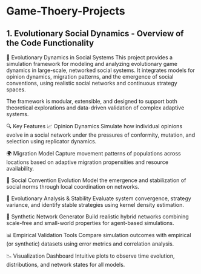 # Game-Thoery-Projects
## 1. Evolutionary Social Dynamics - Overview of the Code Functionality
🧬 Evolutionary Dynamics in Social Systems
This project provides a simulation framework for modeling and analyzing evolutionary game dynamics in large-scale, networked social systems. It integrates models for opinion dynamics, migration patterns, and the emergence of social conventions, using realistic social networks and continuous strategy spaces.

The framework is modular, extensible, and designed to support both theoretical explorations and data-driven validation of complex adaptive systems.

🔍 Key Features
📈 Opinion Dynamics
Simulate how individual opinions evolve in a social network under the pressures of conformity, mutation, and selection using replicator dynamics.

🌍 Migration Model
Capture movement patterns of populations across locations based on adaptive migration propensities and resource availability.

🤝 Social Convention Evolution
Model the emergence and stabilization of social norms through local coordination on networks.

🧠 Evolutionary Analysis & Stability
Evaluate system convergence, strategy variance, and identify stable strategies using kernel density estimation.

🔬 Synthetic Network Generator
Build realistic hybrid networks combining scale-free and small-world properties for agent-based simulations.

📊 Empirical Validation Tools
Compare simulation outcomes with empirical (or synthetic) datasets using error metrics and correlation analysis.

📉 Visualization Dashboard
Intuitive plots to observe time evolution, distributions, and network states for all models.
